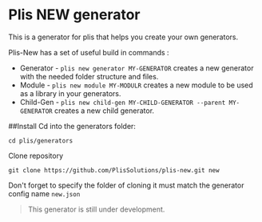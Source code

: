 # Plis **NEW** generator

This is a generator for plis that helps you create your own generators.

Plis-New has a set of useful build in commands :
- Generator - `plis new generator MY-GENERATOR` creates a new generator with the needed folder structure and files. 
- Module - `plis new module MY-MODULR` creates a new module to be used as a library in your generators. 
- Child-Gen - `plis new child-gen MY-CHILD-GENERATOR --parent MY-GENERATOR` creates a new child generator. 

##Install 
Cd into the generators folder:
```
cd plis/generators
```
Clone repository
```
git clone https://github.com/PlisSolutions/plis-new.git new
```
Don't forget to specify the folder of cloning it must match the generator config name `new.json`

> This generator is still under development.